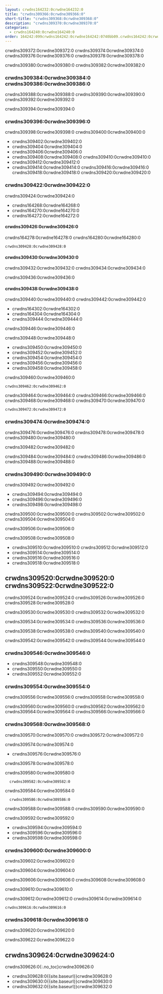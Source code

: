 ```yaml
---
layout: crwdns164232:0crwdne164232:0
title: "crwdns309366:0crwdne309366:0"
short-title: "crwdns309368:0crwdne309368:0"
description: "crwdns309370:0crwdne309370:0"
categories:
  - crwdns164240:0crwdne164240:0
order: 164242:099crwdns164242:0crwdne164242:0740bb09.crwdns164242:0crwdne164242:04599279crwdns164242:0crwdne164242:0
---
```


crwdns309372:0crwdne309372:0 crwdns309374:0crwdne309374:0 crwdns309376:0crwdne309376:0 crwdns309378:0crwdne309378:0

crwdns309380:0crwdne309380:0 crwdns309382:0crwdne309382:0

### crwdns309384:0crwdne309384:0 crwdns309386:0crwdne309386:0

crwdns309388:0crwdne309388:0 crwdns309390:0crwdne309390:0 crwdns309392:0crwdne309392:0

crwdns309394:0crwdne309394:0

### crwdns309396:0crwdne309396:0

crwdns309398:0crwdne309398:0 crwdns309400:0crwdne309400:0

- crwdns309402:0crwdne309402:0
- crwdns309404:0crwdne309404:0
- crwdns309406:0crwdne309406:0
- crwdns309408:0crwdne309408:0 crwdns309410:0crwdne309410:0
- crwdns309412:0crwdne309412:0
- crwdns309414:0crwdne309414:0 crwdns309416:0crwdne309416:0 crwdns309418:0crwdne309418:0 crwdns309420:0crwdne309420:0

### crwdns309422:0crwdne309422:0

crwdns309424:0crwdne309424:0

- crwdns164268:0crwdne164268:0
- crwdns164270:0crwdne164270:0
- crwdns164272:0crwdne164272:0

#### crwdns309426:0crwdne309426:0

crwdns164278:0crwdne164278:0 crwdns164280:0crwdne164280:0

    crwdns309428:0crwdne309428:0
    

#### crwdns309430:0crwdne309430:0

crwdns309432:0crwdne309432:0 crwdns309434:0crwdne309434:0

crwdns309436:0crwdne309436:0

#### crwdns309438:0crwdne309438:0

crwdns309440:0crwdne309440:0 crwdns309442:0crwdne309442:0

- crwdns164302:0crwdne164302:0
- crwdns164304:0crwdne164304:0
- crwdns309444:0crwdne309444:0

crwdns309446:0crwdne309446:0

crwdns309448:0crwdne309448:0

- crwdns309450:0crwdne309450:0
- crwdns309452:0crwdne309452:0
- crwdns309454:0crwdne309454:0
- crwdns309456:0crwdne309456:0
- crwdns309458:0crwdne309458:0

crwdns309460:0crwdne309460:0

    crwdns309462:0crwdne309462:0
    

crwdns309464:0crwdne309464:0 crwdns309466:0crwdne309466:0 crwdns309468:0crwdne309468:0 crwdns309470:0crwdne309470:0

    crwdns309472:0crwdne309472:0
    

### crwdns309474:0crwdne309474:0

crwdns309476:0crwdne309476:0 crwdns309478:0crwdne309478:0 crwdns309480:0crwdne309480:0

crwdns309482:0crwdne309482:0

crwdns309484:0crwdne309484:0 crwdns309486:0crwdne309486:0 crwdns309488:0crwdne309488:0

### crwdns309490:0crwdne309490:0

crwdns309492:0crwdne309492:0

- crwdns309494:0crwdne309494:0
- crwdns309496:0crwdne309496:0
- crwdns309498:0crwdne309498:0

crwdns309500:0crwdne309500:0 crwdns309502:0crwdne309502:0 crwdns309504:0crwdne309504:0

crwdns309506:0crwdne309506:0

crwdns309508:0crwdne309508:0

- crwdns309510:0crwdne309510:0 crwdns309512:0crwdne309512:0
- crwdns309514:0crwdne309514:0
- crwdns309516:0crwdne309516:0
- crwdns309518:0crwdne309518:0

## crwdns309520:0crwdne309520:0 crwdns309522:0crwdne309522:0

crwdns309524:0crwdne309524:0 crwdns309526:0crwdne309526:0 crwdns309528:0crwdne309528:0

crwdns309530:0crwdne309530:0 crwdns309532:0crwdne309532:0

crwdns309534:0crwdne309534:0 crwdns309536:0crwdne309536:0

crwdns309538:0crwdne309538:0 crwdns309540:0crwdne309540:0

crwdns309542:0crwdne309542:0 crwdns309544:0crwdne309544:0

### crwdns309546:0crwdne309546:0

- crwdns309548:0crwdne309548:0
- crwdns309550:0crwdne309550:0
- crwdns309552:0crwdne309552:0

### crwdns309554:0crwdne309554:0

crwdns309556:0crwdne309556:0 crwdns309558:0crwdne309558:0

crwdns309560:0crwdne309560:0 crwdns309562:0crwdne309562:0 crwdns309564:0crwdne309564:0 crwdns309566:0crwdne309566:0

### crwdns309568:0crwdne309568:0

crwdns309570:0crwdne309570:0 crwdns309572:0crwdne309572:0

crwdns309574:0crwdne309574:0

- crwdns309576:0crwdne309576:0

crwdns309578:0crwdne309578:0

crwdns309580:0crwdne309580:0

      crwdns309582:0crwdne309582:0
    

crwdns309584:0crwdne309584:0

      crwdns309586:0crwdne309586:0
    

crwdns309588:0crwdne309588:0 crwdns309590:0crwdne309590:0

crwdns309592:0crwdne309592:0

- crwdns309594:0crwdne309594:0
- crwdns309596:0crwdne309596:0
- crwdns309598:0crwdne309598:0

### crwdns309600:0crwdne309600:0

crwdns309602:0crwdne309602:0

crwdns309604:0crwdne309604:0

crwdns309606:0crwdne309606:0 crwdns309608:0crwdne309608:0

crwdns309610:0crwdne309610:0

crwdns309612:0crwdne309612:0 crwdns309614:0crwdne309614:0

    crwdns309616:0crwdne309616:0
    

### crwdns309618:0crwdne309618:0

crwdns309620:0crwdne309620:0

crwdns309622:0crwdne309622:0

## crwdns309624:0crwdne309624:0

crwdns309626:0{:.no_toc}crwdne309626:0

- crwdns309628:0{{site.baseurl}}crwdne309628:0
- crwdns309630:0{{site.baseurl}}crwdne309630:0
- crwdns309632:0{{site.baseurl}}crwdne309632:0